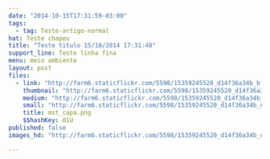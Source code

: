 ```yaml
---
date: "2014-10-15T17:31:59-03:00"
tags:
  - tag: Teste-artigo-normal
hat: Teste chapeu
title: "Teste titulo 15/10/2014 17:31:48"
support_line: Teste linha fina
menu: meio ambiente
layout: post
files:
  - link: "http://farm6.staticflickr.com/5598/15359245520_d14f36a34b_b.jpg"
    thumbnail: "http://farm6.staticflickr.com/5598/15359245520_d14f36a34b_t.jpg"
    medium: "http://farm6.staticflickr.com/5598/15359245520_d14f36a34b_z.jpg"
    small: "http://farm6.staticflickr.com/5598/15359245520_d14f36a34b_n.jpg"
    title: mst_capa.png
    $$hashKey: 01U
published: false
images_hd: "http://farm6.staticflickr.com/5598/15359245520_d14f36a34b_n.jpg"

---
```

